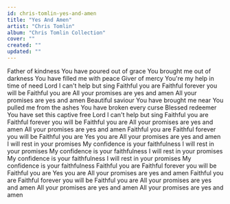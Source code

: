 ```yaml
---
id: chris-tomlin-yes-and-amen
title: "Yes And Amen"
artist: "Chris Tomlin"
album: "Chris Tomlin Collection"
cover: ""
created: ""
updated: ""
---
```


Father of kindness
You have poured out of grace
You brought me out of darkness
You have filled me with peace
Giver of mercy
You're my help in time of need
Lord I can't help but sing
Faithful you are
Faithful forever you will be
Faithful you are
All your promises are yes and amen
All your promises are yes and amen
Beautiful saviour
You have brought me near
You pulled me from the ashes
You have broken every curse
Blessed redeemer
You have set this captive free
Lord I can't help but sing
Faithful you are
Faithful forever you will be
Faithful you are
All your promises are yes and amen
All your promises are yes and amen
Faithful you are
Faithful forever you will be
Faithful you are
Yes you are
All your promises are yes and amen
I will rest in your promises
My confidence is your faithfulness
I will rest in your promises
My confidence is your faithfulness
I will rest in your promises
My confidence is your faithfulness
I will rest in your promises
My confidence is your faithfulness
Faithful you are
Faithful forever you will be
Faithful you are
Yes you are
All your promises are yes and amen
Faithful you are
Faithful forever you will be
Faithful you are
All your promises are yes and amen
All your promises are yes and amen
All your promises are yes and amen